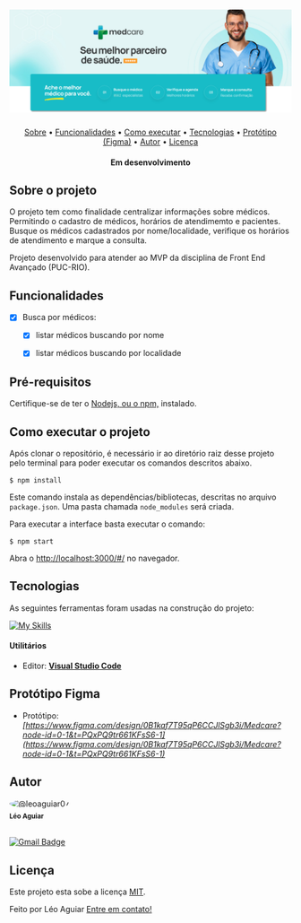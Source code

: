 
<h1 align="center">
    <img alt="Medcare" title="#Medcare" src="./templates/static/geral/images/topo.png" />
</h1>


<p align="center">
 <a href="#sobre-o-projeto">Sobre</a> •
 <a href="#funcionalidades">Funcionalidades</a> •
 <a href="#como-executar-o-projeto">Como executar</a> • 
 <a href="#tecnologias">Tecnologias</a> •  
 <a href="#protótipo-figma">Protótipo (Figma)</a> •  
 <a href="#autor">Autor</a> • 
 <a href="#licença">Licença</a>
</p>


<h4 align="center"> 
	Em desenvolvimento
</h4>

## Sobre o projeto

O projeto tem como finalidade centralizar informações sobre médicos. Permitindo o cadastro de médicos, horários de atendimemto e pacientes. Busque os médicos cadastrados por nome/localidade, verifique os horários de atendimento e marque a consulta. 

Projeto desenvolvido para atender ao MVP da disciplina de Front End Avançado (PUC-RIO).



## Funcionalidades

- [x] Busca por médicos: 
  - [x] listar médicos buscando por nome
  - [x] listar médicos buscando por localidade




## Pré-requisitos

Certifique-se de ter o [Nodejs, ou o npm,](https://nodejs.org/en/download/) instalado. 



## Como executar o projeto

Após clonar o repositório, é necessário ir ao diretório raiz desse projeto pelo terminal para poder executar os comandos descritos abaixo.

```
$ npm install
```

Este comando instala as dependências/bibliotecas, descritas no arquivo `package.json`. Uma pasta chamada `node_modules` será criada.

Para executar a interface basta executar o comando: 

```
$ npm start
```

Abra o [http://localhost:3000/#/](http://localhost:3000/#/) no navegador.


##  Tecnologias

As seguintes ferramentas foram usadas na construção do projeto:


[![My Skills](https://skillicons.dev/icons?i=react,bootstrap,figma&perline=3)](https://skillicons.dev)

#### **Utilitários**

-   Editor:  **[Visual Studio Code](https://code.visualstudio.com/)**

##  Protótipo Figma

-   Protótipo:  *[https://www.figma.com/design/0B1kaf7T95qP6CCJlSgb3i/Medcare?node-id=0-1&t=PQxPQ9tr661KFsS6-1](https://www.figma.com/design/0B1kaf7T95qP6CCJlSgb3i/Medcare?node-id=0-1&t=PQxPQ9tr661KFsS6-1)*
## Autor

 <img src="https://avatars.githubusercontent.com/u/131842850?v=4" alt="@leoaguiar07" size="100" height="100" width="100" data-view-component="true" class="avatar circle" style="border-radius: 50%;">
 <br />
 <sub><b>Léo Aguiar</b></sub></a> 
 <br /><br />


[![Gmail Badge](https://img.shields.io/badge/-leorodriguesaguiar@gmail.com-c14438?style=flat-square&logo=Gmail&logoColor=white&link=mailto:tgmarinho@gmail.com)](mailto:leorodriguesaguiar@gmail.com)



## Licença

Este projeto esta sobe a licença [MIT](./LICENSE).

Feito por Léo Aguiar [Entre em contato!](mailto:leorodriguesaguiar@gmail.com)
